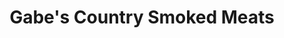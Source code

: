---
title: "Gabe's Country Smoked Meats"
url: /maple-city/gabes-country-smoked-meats/
shop: Metzgerei
---